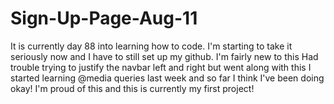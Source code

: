 # Sign-Up-Page-Aug-11
It is currently day 88 into learning how to code. I'm starting to take it seriously now and I have to still set up my github.
I'm fairly new to this
Had trouble trying to justify the navbar left and right but went along with this
I started learning @media queries last week and so far I think I've been doing okay! I'm proud of this and this is currently my first project!
